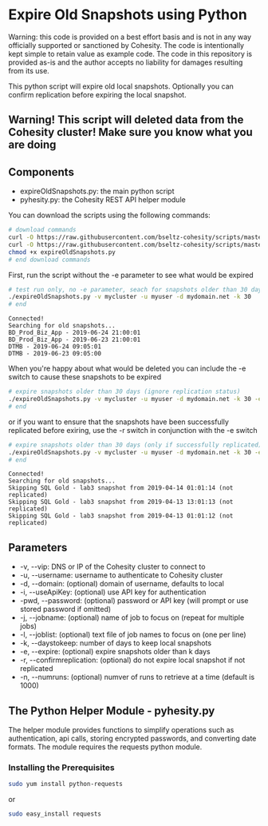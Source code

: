 # Expire Old Snapshots using Python

Warning: this code is provided on a best effort basis and is not in any way officially supported or sanctioned by Cohesity. The code is intentionally kept simple to retain value as example code. The code in this repository is provided as-is and the author accepts no liability for damages resulting from its use.

This python script will expire old local snapshots. Optionally you can confirm replication before expiring the local snapshot.

## Warning! This script will deleted data from the Cohesity cluster! Make sure you know what you are doing

## Components

* expireOldSnapshots.py: the main python script
* pyhesity.py: the Cohesity REST API helper module

You can download the scripts using the following commands:

```bash
# download commands
curl -O https://raw.githubusercontent.com/bseltz-cohesity/scripts/master/python/expireOldSnapshots/expireOldSnapshots.py
curl -O https://raw.githubusercontent.com/bseltz-cohesity/scripts/master/python/pyhesity.py
chmod +x expireOldSnapshots.py
# end download commands
```

First, run the script without the -e parameter to see what would be expired

```bash
# test run only, no -e parameter, seach for snapshots older than 30 days
./expireOldSnapshots.py -v mycluster -u myuser -d mydomain.net -k 30
# end
```

```text
Connected!
Searching for old snapshots...
BD_Prod_Biz_App - 2019-06-24 21:00:01
BD_Prod_Biz_App - 2019-06-23 21:00:01
DTMB - 2019-06-24 09:05:01
DTMB - 2019-06-23 09:05:00
```

When you're happy about what would be deleted you can include the -e switch to cause these snapshots to be expired

```bash
# expire snapshots older than 30 days (ignore replication status)
./expireOldSnapshots.py -v mycluster -u myuser -d mydomain.net -k 30 -e
# end
```

or if you want to ensure that the snapshots have been successfully replicated before exiring, use the -r switch in conjunction with the -e switch

```bash
# expire snapshots older than 30 days (only if successfully replicated)
./expireOldSnapshots.py -v mycluster -u myuser -d mydomain.net -k 30 -e -r
# end
```

```text
Connected!
Searching for old snapshots...
Skipping SQL Gold - lab3 snapshot from 2019-04-14 01:01:14 (not replicated)
Skipping SQL Gold - lab3 snapshot from 2019-04-13 13:01:13 (not replicated)
Skipping SQL Gold - lab3 snapshot from 2019-04-13 01:01:12 (not replicated)
```

## Parameters

* -v, --vip: DNS or IP of the Cohesity cluster to connect to
* -u, --username: username to authenticate to Cohesity cluster
* -d, --domain: (optional) domain of username, defaults to local
* -i, --useApiKey: (optional) use API key for authentication
* -pwd, --password: (optional) password or API key (will prompt or use stored password if omitted)
* -j, --jobname: (optional) name of job to focus on (repeat for multiple jobs)
* -l, --joblist: (optional) text file of job names to focus on (one per line)
* -k, --daystokeep: number of days to keep local snapshots
* -e, --expire: (optional) expire snapshots older than k days
* -r, --confirmreplication: (optional) do not expire local snapshot if not replicated
* -n, --numruns: (optional) numver of runs to retrieve at a time (default is 1000)

## The Python Helper Module - pyhesity.py

The helper module provides functions to simplify operations such as authentication, api calls, storing encrypted passwords, and converting date formats. The module requires the requests python module.

### Installing the Prerequisites

```bash
sudo yum install python-requests
```

or

```bash
sudo easy_install requests
```
